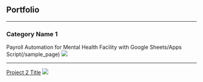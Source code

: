 ## Portfolio

---

### Category Name 1 

Payroll Automation for Mental Health Facility with Google Sheets/Apps Script(/sample_page)
<img src="images/dummy_thumbnail.jpg?raw=true"/>

---
[Project 2 Title](/pdf/sample_presentation.pdf)
<img src="images/dummy_thumbnail.jpg?raw=true"/>
